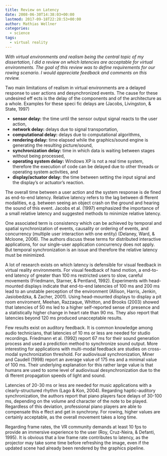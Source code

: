 ```yaml
---
title: Review on Latency
date: 2008-06-30T14:38:03+00:00
lastmod: 2017-09-18T22:28:53+00:00
author: Mathias Wellner
categories:
  - science
tags:
  - virtual reality
---
```

_With virtual environments and realism being the central topic of my dissertation, I did a review on which latencies are acceptable for virtual environments. The goal of this review was to define requirements for our rowing scenario. I would appreciate feedback and comments on this review._ 

Two main limitations of realism in virtual environments are a delayed response to user actions and desynchronized events. The cause for these undesired eff ects is the delay of the components and of the architecture as a whole. Examples for these speci fic delays are (Jacobs, Livingston, & State, 1997)

  * **sensor delay:** the time until the sensor output signal reacts to the user action,
  * **network delay:** delays due to signal transportation,
  * **computational delay:** delays due to computational algorithms,
  * **rendering delay:** time elapsed while the graphics/sound engine is generating the resulting picture/sound,
  * **synchronization delay:** time in which data is waiting between stages without being processed,
  * **operating system delay:** Windows XP is not a real time system, therefore the execution of code can be delayed due to other threads or operating system activities, and
  * **display/actuator delay:** the time between setting the input signal and the display&#8217;s or actuator&#8217;s reaction.

The overall time between a user action and the system response is de fined as end-to-end latency. Relative latency refers to the lag between di fferent modalities, e.g. between seeing an object crash on the ground and hearing the sound of this event. Jacobs et al. (1997) emphasized the importance of a small relative latency and suggested methods to minimize relative latency.

One associated term is consistency which can be achieved by temporal and spatial synchronization of events, causality or ordering of events, and concurrency (multiple user interaction with one entity) (Delaney, Ward, & Mcloone, 2006). The authors discuss these terms for distributed interactive applications, for our single-user application concurrency does not apply. But temporal synchronization is an issue and therefore the relative latency must be minimized.

A lot of research exists on which latency is defensible for visual feedback in virtual reality environments. For visual feedback of hand motion, a end-to-end latency of greater than 100 ms restricted users to slow, careful movements (Friedmann, Starner, & Pentland, 1992). Experiments with head-mounted displays indicate that end-to-end latencies of 100 ms and 200 ms lead to an unstable perception of the environment (Allison, Harris, Jenkin, Jasiobedzka, & Zacher, 2001). Using head-mounted displays to display a pit room enviroment, Meehan, Razzaque, Whitton, and Brooks (2003) showed that latencies of 50 ms led to a higher self-reported sense of presence and a statistically higher change in heart rate than 90 ms. They also report that latencies beyond 120 ms produced unacceptable results.

Few results exist on auditory feedback. It is common knowledge among audio technicians, that latencies of 10 ms or less are needed for studio recordings. Friedmann et al. (1992) report 67 ms for their sound generation process and used a prediction method to synchronize sound output. More interesting for applications with multi-modal feedback are studies on cross-modal synchronization threshold. For audiovisual synchronization, Miner and Caudell (1998) report an average value of 175 ms and a minimal value of 100 ms. Their underlying explanation for this rather large value is that humans are used to some level of audiovisual desynchronization due to the di fferent propagation speeds of light and sound.

Latencies of 20-30 ms or less are needed for music applications with a clearly-structured rhythm (Lago & Kon, 2004). Regarding haptic-auditory synchronization, the authors report that piano players face delays of 30-100 ms, depending on the volume and character of the note to be played. Regardless of this deviation, professional piano players are able to compensate this e ffect and get in synchrony. For rowing, higher values are certainly acceptable, as the overall movement takes a long time.

Regarding frame rates, the VR community demands at least 10 fps to provide an immersive experience to the user (Roy, Cruz-Neira, & Defanti, 1995). It is obvious that a low frame rate contributes to latency, as the projector may take some time before refreshing the image, even if the updated scene had already been rendered by the graphics pipeline.